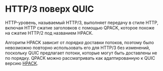 # HTTP/3 поверх QUIC
HTTP-уровень, называемый HTTP/3, выполняет передачу в стиле HTTP,
включая HTTP сжатие заголовков с помощью QPACK, которое похоже на
сжатие HTTP/2 под названием HPACK.

Алгоритм HPACK зависит от *порядка* доставки потоков, поэтому было
невозможно повторно использовать его для HTTP/3 без изменений,
поскольку QUIC предлагает потоки, которые могут быть доставлены
не по порядку. QPACK можно рассматривать как адаптированную к
QUIC версию [HPACK](https://httpwg.org/specs/rfc7541.html).
